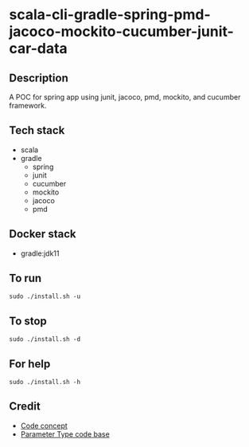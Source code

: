 # scala-cli-gradle-spring-pmd-jacoco-mockito-cucumber-junit-car-data

## Description
A POC for spring app using junit,
jacoco, pmd, mockito, and cucumber framework.

## Tech stack
- scala
- gradle
  - spring
  - junit
  - cucumber
  - mockito
  - jacoco
  - pmd

## Docker stack
- gradle:jdk11

## To run
`sudo ./install.sh -u`

## To stop
`sudo ./install.sh -d`

## For help
`sudo ./install.sh -h`

## Credit
- [Code concept](https://stackoverflow.com/questions/67847818/maven-junit-5-cucumber-not-running-tests)
- [Parameter Type code base](https://thepracticaldeveloper.com/cucumber-guide-3-step-definitions-state/)
